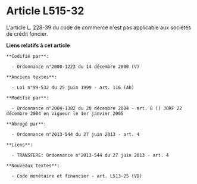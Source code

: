 # Article L515-32

L'article L. 228-39 du code de commerce n'est pas applicable aux sociétés de crédit foncier.

**Liens relatifs à cet article**

	**Codifié par**:

	  - Ordonnance n°2000-1223 du 14 décembre 2000 (V)

	**Anciens textes**:

	  - Loi n°99-532 du 25 juin 1999 - art. 116 (Ab)

	**Modifié par**:

	  - Ordonnance n°2004-1382 du 20 décembre 2004 - art. 8 () JORF 22 décembre 2004 en vigueur le 1er janvier 2005

	**Abrogé par**:

	  - Ordonnance n°2013-544 du 27 juin 2013 - art. 4

	**Liens**:

	  - TRANSFERE: Ordonnance n°2013-544 du 27 juin 2013 - art. 4

	**Nouveaux textes**:

	  - Code monétaire et financier - art. L513-25 (VD)
